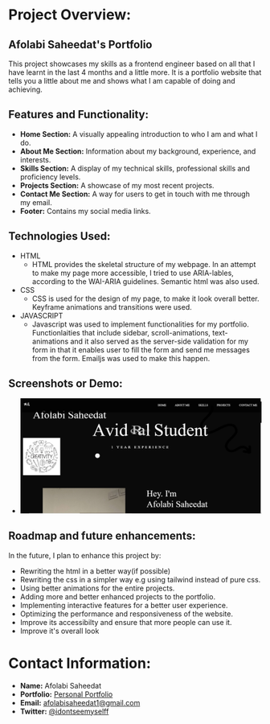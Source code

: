 # Project Overview:
## Afolabi Saheedat's Portfolio
This project showcases my skills as a frontend engineer based on all that I have learnt in the last 4 months and a little more. It is a portfolio website that tells you a little about me and shows what I am capable of doing and achieving.
## Features and Functionality:
- **Home Section:** A visually appealing introduction to who I am and what I do. 
- **About Me Section:** Information about my background, experience, and interests.
- **Skills Section:** A display of my technical skills, professional skills and proficiency levels.
- **Projects Section:** A showcase of my most recent projects.
- **Contact Me Section:** A way for users to get in touch with me through my email.
- **Footer:** Contains my social media links.

## Technologies Used:
- HTML
    - HTML provides the skeletal structure of my webpage. In an attempt to make my page more accessible, I tried to use ARIA-lables, according to the WAI-ARIA guidelines. Semantic html was also used.
- CSS
    - CSS is used for the design of my page, to make it look overall better. Keyframe animations and transitions were used.
- JAVASCRIPT
    - Javascript was used to implement functionalities for my portfolio. Functionlaities that include sidebar, scroll-animations, text-animations and it also served as the server-side validation for my form in that it enables user to fill the form and send me messages from the form. Emailjs was used to make this happen.

## Screenshots or Demo:
- ![Project Image](images/capstone.png)

## Roadmap and future enhancements:
In the future, I plan to enhance this project by:
- Rewriting the html in a better way(if possible)
- Rewriting the css in a simpler way e.g using tailwind instead of pure css.
- Using better animations for the entire projects.
- Adding more and better enhanced projects to the portfolio.
- Implementing interactive features for a better user experience.
- Optimizing the performance and responsiveness of the website.
- Improve its accessibilty and ensure that more people can use it.
- Improve it's overall look

# Contact Information:
- **Name:** Afolabi Saheedat
- **Portfolio:** [Personal Portfolio](https://afolabisaheedat.netlify.app/)
- **Email:** afolabisaheedat1@gmail.com
- **Twitter:** [@idontseemyselff](https://twitter.com/home)


